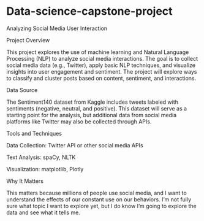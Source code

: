 # Data-science-capstone-project
Analyzing Social Media User Interaction

Project Overview

This project explores the use of machine learning and Natural Language Processing (NLP) to analyze social media interactions. The goal is to collect social media data (e.g., Twitter), apply basic NLP techniques, and visualize insights into user engagement and sentiment. The project will explore ways to classify and cluster posts based on content, sentiment, and interactions.

Data Source

The Sentiment140 dataset from Kaggle includes tweets labeled with sentiments (negative, neutral, and positive). This dataset will serve as a starting point for the analysis, but additional data from social media platforms like Twitter may also be collected through APIs.

Tools and Techniques

Data Collection: Twitter API or other social media APIs

Text Analysis: spaCy, NLTK

Visualization: matplotlib, Plotly

Why It Matters

This matters because millions of people use social media, and I want to understand the effects of our constant use on our behaviors. I’m not fully sure what topic I want to explore yet, but I do know I’m going to explore the data and see what it tells me.
